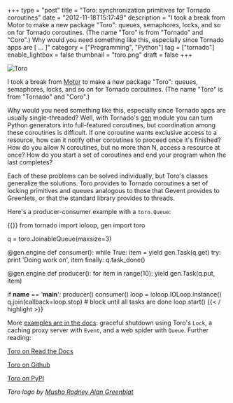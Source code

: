 +++
type = "post"
title = "Toro: synchronization primitives for Tornado coroutines"
date = "2012-11-18T15:17:49"
description = "I took a break from Motor to make a new package \"Toro\": queues, semaphores, locks, and so on for Tornado coroutines. (The name \"Toro\" is from \"Tornado\" and \"Coro\".) Why would you need something like this, especially since Tornado apps are [ ... ]"
category = ["Programming", "Python"]
tag = ["tornado"]
enable_lightbox = false
thumbnail = "toro.png"
draft = false
+++

<p><img alt="Toro" border="0" src="toro.png" style="display:block; margin-left:auto; margin-right:auto;" title="toro.png"/></p>
<p>I took a break from <a href=https://motor.readthedocs.io/>Motor</a> to make a new package "Toro": queues, semaphores, locks, and so on for Tornado coroutines. (The name "Toro" is from "Tornado" and "Coro".)</p>
<p>Why would you need something like this, especially since Tornado apps are usually single-threaded? Well, with Tornado's <a href="http://www.tornadoweb.org/en/latest/gen.html">gen</a> module you can turn Python generators into full-featured coroutines, but coordination among these coroutines is difficult. If one coroutine wants exclusive access to a resource, how can it notify other coroutines to proceed once it's finished? How do you allow N coroutines, but no more than N, access a resource at once? How do you start a set of coroutines and end your program when the last completes?</p>
<p>Each of these problems can be solved individually, but Toro's classes generalize the solutions. Toro provides to Tornado coroutines a set of locking primitives and queues analogous to those that Gevent provides to Greenlets, or that the standard library provides to threads.</p>
<p>Here's a producer-consumer example with a <code>toro.Queue</code>:</p>

{{<highlight python3>}}
from tornado import ioloop, gen
import toro

q = toro.JoinableQueue(maxsize=3)

@gen.engine
def consumer():
    while True:
        item = yield gen.Task(q.get)
        try:
            print 'Doing work on', item
        finally:
            q.task_done()

@gen.engine
def producer():
    for item in range(10):
        yield gen.Task(q.put, item)

if __name__ == '__main__':
    producer()
    consumer()
    loop = ioloop.IOLoop.instance()
    q.join(callback=loop.stop) # block until all tasks are done
    loop.start()
{{< / highlight >}}

<p>More <a href="http://toro.readthedocs.org/en/latest/examples/index.html">examples are in the docs</a>: graceful shutdown using Toro's <code>Lock</code>, a caching proxy server with <code>Event</code>, and a web spider with <code>Queue</code>. Further reading:</p>
<p><a href="http://toro.readthedocs.org/">Toro on Read the Docs</a></p>
<p><a href="https://github.com/ajdavis/toro">Toro on Github</a></p>
<p><a href="http://pypi.python.org/pypi/toro/">Toro on PyPI</a></p>
<p><em>Toro logo by <a href="http://whimsyload.com/">Musho Rodney Alan Greenblat</a></em></p>
